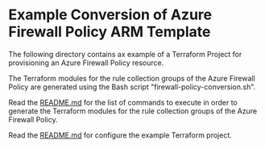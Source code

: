 # Example Conversion of Azure Firewall Policy ARM Template

The following directory contains ax example of a Terraform Project for provisioning an Azure Firewall Policy resource.

The Terraform modules for the rule collection groups of the Azure Firewall Policy are generated using the Bash script 
"firewall-policy-conversion.sh".

Read the [README.md](https://github.com/sitMCella/arm-template-terraform-convertion/azure_firewall_policy/README.md) for the 
list of commands to execute in order to generate the Terraform modules for the rule collection groups of the Azure Firewall Policy.

Read the [README.md](https://github.com/sitMCella/arm-template-terraform-convertion/examples/azure_firewall_policy/README.md) for 
configure the example Terraform project.
